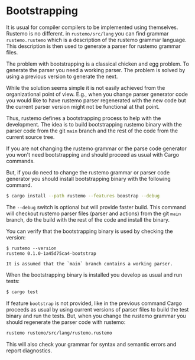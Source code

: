 # Bootstrapping

It is usual for compiler compilers to be implemented using themselves. Rustemo
is no different. in `rustemo/src/lang` you can find grammar `rustemo.rustemo`
which is a description of the rustemo grammar language. This description is then
used to generate a parser for rustemo grammar files.

The problem with bootstrapping is a classical chicken and egg problem. To
generate the parser you need a working parser. The problem is solved by using a
previous version to generate the next.

While the solution seems simple it is not easily achieved from the
organizational point of view. E.g., when you change parser generator code you
would like to have rustemo parser regenerated with the new code but the current
parser version might not be functional at that point.

Thus, rustemo defines a bootstrapping process to help with the development. The
idea is to build bootstrapping rustemo binary with the parser code from the git
`main` branch and the rest of the code from the current source tree.

If you are not changing the rustemo grammar or the parse code generator you
won't need bootstrapping and should proceed as usual with Cargo commands.

But, if you do need to change the rustemo grammar or parser code generator you
should install bootstrapping binary with the following command.


```sh
$ cargo install --path rustemo --features boostrap --debug
```

The `--debug` switch is optional but will provide faster build. This command
will checkout rustemo parser files (parser and actions) from the git `main`
branch, do the build with the rest of the code and install the binary.

You can verify that the bootstrapping binary is used by checking the version:

```
$ rustemo --version
rustemo 0.1.0-1a45d75ca4-bootstrap
```

```admonish 
It is assumed that the `main` branch contains a working parser.
```

When the bootstrapping binary is installed you develop as usual and run tests:

```sh
$ cargo test
```

If feature `bootstrap` is not provided, like in the previous command Cargo
proceeds as usual by using current versions of parser files to build the test
binary and run the tests. But, when you change the rustemo grammar you should
regenerate the parser code with rustemo:

```sh
rustemo rustemo/src/lang/rustemo.rustemo
```

This will also check your grammar for syntax and semantic errors and report
diagnostics.

